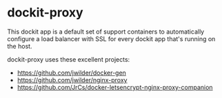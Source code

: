 dockit-proxy
============

This dockit app is a default set of support containers to
automatically configure a load balancer with SSL for every
dockit app that's running on the host.

dockit-proxy uses these excellent projects:

* https://github.com/jwilder/docker-gen
* https://github.com/jwilder/nginx-proxy
* https://github.com/JrCs/docker-letsencrypt-nginx-proxy-companion
